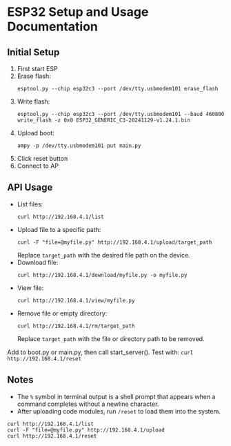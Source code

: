# ESP32 Setup and Usage Documentation

## Initial Setup

1. First start ESP
2. Erase flash:
   ```
   esptool.py --chip esp32c3 --port /dev/tty.usbmodem101 erase_flash
   ```
3. Write flash:
   ```
   esptool.py --chip esp32c3 --port /dev/tty.usbmodem101 --baud 460800 write_flash -z 0x0 ESP32_GENERIC_C3-20241129-v1.24.1.bin
   ```
4. Upload boot:
   ```
   ampy -p /dev/tty.usbmodem101 put main.py
   ```
5. Click reset button
6. Connect to AP

## API Usage

- List files:
  ```
  curl http://192.168.4.1/list
  ```
- Upload file to a specific path:
  ```
  curl -F "file=@myfile.py" http://192.168.4.1/upload/target_path
  ```
  Replace `target_path` with the desired file path on the device.
- Download file:
  ```
  curl http://192.168.4.1/download/myfile.py -o myfile.py
  ```
- View file:
  ```
  curl http://192.168.4.1/view/myfile.py
  ```
- Remove file or empty directory:
  ```
  curl http://192.168.4.1/rm/target_path
  ```
  Replace `target_path` with the file or directory path to be removed.

Add to boot.py or main.py, then call start_server().
Test with: `curl http://192.168.4.1/reset`

## Notes

- The `%` symbol in terminal output is a shell prompt that appears when a command completes without a newline character.
- After uploading code modules, run `/reset` to load them into the system.

```
curl http://192.168.4.1/list
curl -F "file=@myfile.py" http://192.168.4.1/upload
curl http://192.168.4.1/reset
```
